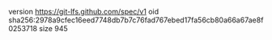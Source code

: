 version https://git-lfs.github.com/spec/v1
oid sha256:2978a9cfec16eed7748db7b7c76fad767ebed17fa56cb80a66a67ae8f0253718
size 945
